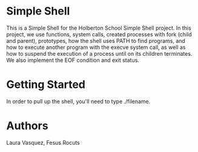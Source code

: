 # Simple Shell

This is a Simple Shell for the Holberton School Simple Shell project. In this project, we use functions, system calls, created processes with fork (child and parent), prototypes, how the shell uses PATH to find programs, and how to execute another program with the execve system call, as well as how to suspend the execution of a process until on its children terminates. We also implement the EOF condition and exit status.

# Getting Started

In order to pull up the shell, you'll need to type ./filename.
# Authors
Laura Vasquez, Fesus Rocuts